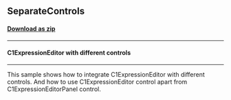 ## SeparateControls
#### [Download as zip](https://grapecity.github.io/DownGit/#/home?url=https://github.com/GrapeCity/ComponentOne-WinForms-Samples/tree/master/NetFramework\WinForms\CS\DotNetCore3\SeparateControls)
____
#### C1ExpressionEditor with different controls
____
This sample shows how to integrate C1ExpressionEditor with different controls. And how to use C1ExpressionEditor control apart from C1ExpressionEditorPanel control. 